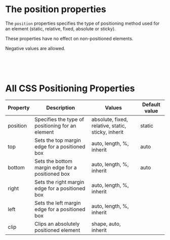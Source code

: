 # The position properties

The `position` properties specifies the type of positioning method used for an element (static, relative, fixed, absolute or sticky).

These properties have no effect on non-positioned elements.

Negative values are allowed.

&nbsp;

&nbsp;

# All CSS Positioning Properties

| Property | Description                                      | Values                                             | Default value |
| -------- | ------------------------------------------------ | -------------------------------------------------- | ------------- |
| position | Specifies the type of positioning for an element | absolute, fixed, relative, static, sticky, inherit | static        |
| top      | Sets the top margin edge for a positioned box    | auto, length, %, inherit                           | auto          |
| bottom   | Sets the bottom margin edge for a positioned box | auto, length, %, inherit                           | auto          |
| right    | Sets the right margin edge for a positioned box  | auto, length, %, inherit                           |               |
| left     | Sets the left margin edge for a positioned box   | auto, length, %, inherit                           |               |
| clip     | Clips an absolutely positioned element           | shape, auto, inherit                               |               |
